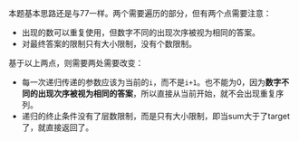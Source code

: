 本题基本思路还是与77一样。两个需要遍历的部分，但有两个点需要注意：

- 出现的数可以重复使用，但数字不同的出现次序被视为相同的答案。
- 对最终答案的限制只有大小限制，没有个数限制。

基于以上两点，则需要两处需要改变：

- 每一次递归传递的参数应该为当前的`i`，而不是`i+1`。也不能为0，因为**数字不同的出现次序被视为相同的答案**，所以直接从当前开始，就不会出现重复序列。
- 递归的终止条件没有了层数限制，而是只有大小限制，即当sum大于了target了，就直接返回了。